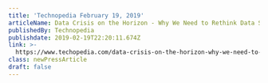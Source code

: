 ```yaml
---
title: 'Technopedia February 19, 2019'
articleName: Data Crisis on the Horizon - Why We Need to Rethink Data Storage
publishedBy: Technopedia
publishdate: 2019-02-19T22:20:11.674Z
link: >-
  https://www.techopedia.com/data-crisis-on-the-horizon-why-we-need-to-rethink-data-storage/2/33777
class: newPressArticle
draft: false
---
```


